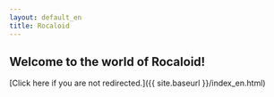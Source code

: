 ```yaml
---
layout: default_en
title: Rocaloid
---
```


<script LANGUAGE="JavaScript">
	if(navigator.appName == 'Netscape')
		var language = navigator.language;
	else
		var language = navigator.browserLanguage;
	if(language.indexOf('zh') > - 1)
		document.location.href = 'rocaloid.github.io/index_zh.html';
	else
		document.location.href = 'rocaloid.github.io/index_en.html';
</script>

Welcome to the world of Rocaloid!
---

[Click here if you are not redirected.]({{ site.baseurl }}/index_en.html)

